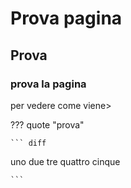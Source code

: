 # Prova pagina

## Prova

### prova la pagina

per vedere come viene>

??? quote "prova"

    ``` diff
uno
due tre 
quattro
cinque

    ```
